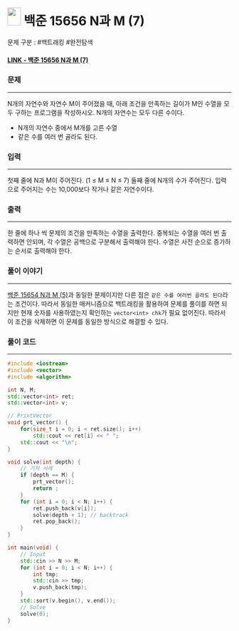 
# <img src="https://d2gd6pc034wcta.cloudfront.net/tier/8.svg" width="30" height="40"> 백준 15656 N과 M (7)

문제 구분 : #백트래킹 #완전탐색 
#### [LINK - 백준 15656 N과 M (7)](https://www.acmicpc.net/problem/15656)

### 문제
<hr>

N개의 자연수와 자연수 M이 주어졌을 때, 아래 조건을 만족하는 길이가 M인 수열을 모두 구하는 프로그램을 작성하시오. N개의 자연수는 모두 다른 수이다.
- N개의 자연수 중에서 M개를 고른 수열
- 같은 수를 여러 번 골라도 된다.

### 입력
<hr>

첫째 줄에 N과 M이 주어진다. (1 ≤ M ≤ N ≤ 7)
둘째 줄에 N개의 수가 주어진다. 입력으로 주어지는 수는 10,000보다 작거나 같은 자연수이다.
### 출력
<hr>

한 줄에 하나 씩 문제의 조건을 만족하는 수열을 출력한다. 중복되는 수열을 여러 번 출력하면 안되며, 각 수열은 공백으로 구분해서 출력해야 한다. 수열은 사전 순으로 증가하는 순서로 출력해야 한다.
### 풀이 이야기
<hr>

[백준 15654 N과 M (5)](./15654.md)과 동일한 문제이지만 다른 점은 `같은 수를 여러번 골라도 된다`라는 조건이다. 따라서 동일한 매커니즘으로 백트래킹을 활용하여 문제를 풀이를 하면 되지만 현재 숫자를 사용하였는지 확인하는 `vector<int> chk`가 필요 없어진다. 따라서 이 조건을 삭제하면 이 문제를 동일한 방식으로 해결할 수 있다.

### 풀이 코드
<hr>

``` c++
#include <iostream>
#include <vector>
#include <algorithm>

int N, M;
std::vector<int> ret;
std::vector<int> v;

// PrintVector
void prt_vector() {
	for(size_t i = 0; i < ret.size(); i++)
		std::cout << ret[i] << " ";
	std::cout << "\n";
}

void solve(int depth) {
	// 기저 사례
	if (depth == M) {
		prt_vector();
		return ;
	}
	for (int i = 0; i < N; i++) {
		ret.push_back(v[i]);
		solve(depth + 1); // backtrack
		ret.pop_back();
	}
}

int main(void) {
	// Input
	std::cin >> N >> M;
	for (int i = 0; i < N; i++) {
		int tmp;
		std::cin >> tmp;
		v.push_back(tmp);
	}
	std::sort(v.begin(), v.end());
	// Solve
	solve(0);
}
```


